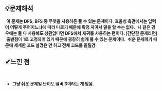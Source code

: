 ## **💡문제해석**
​
**이 문제는 DFS, BFS 중 무엇을 사용하든 풀 수 있는 문제이다. 효율성 측면에서는 입력이 어떻게 주어지느냐에 따라 다르기 때문에 확정 지어서 말을 할 수는 없다.**
​
**나 같은 경우에는 둘 다 사용해도 상관없다면 DFS에서 재귀를 사용하는 편이다. \[간단한 문제라면\]**
​
**출발점이 1로 고정되어 있기 때문에 굉장히 쉽게 풀 수 있는 문제이다.**
​
**쉬운 문제이기 때문에 세세한 코드 설명은 안 하고 전체 코드를 올릴겅**
​
## **✔느낀 점**
​
-   **그냥 쉬운 문제임 난이도 실버 3이라는 게 맞음.**
